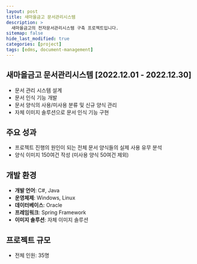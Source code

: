 ```yaml
---
layout: post
title: 새마을금고 문서관리시스템
description: >
  새마을금고의 전자문서관리시스템 구축 프로젝트입니다.
sitemap: false
hide_last_modified: true
categories: [project]
tags: [edms, document-management]
---
```


## 새마을금고 문서관리시스템 [2022.12.01 - 2022.12.30]

- 문서 관리 시스템 설계
- 문서 인식 기능 개발
- 문서 양식의 사용/미사용 분류 및 신규 양식 관리
- 자체 이미지 솔루션으로 문서 인식 기능 구현

## 주요 성과
- 프로젝트 진행의 원인이 되는 전체 문서 양식들의 실제 사용 유무 분석
- 양식 이미지 150여건 작성 (미사용 양식 50여건 제외)

## 개발 환경
- **개발 언어**: C#, Java
- **운영체제**: Windows, Linux
- **데이터베이스**: Oracle
- **프레임워크**: Spring Framework
- **이미지 솔루션**: 자체 이미지 솔루션

## 프로젝트 규모
- 전체 인원: 35명 